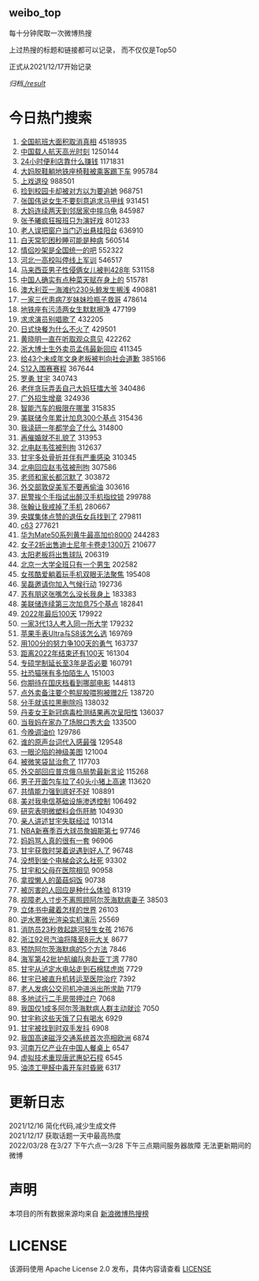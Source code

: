 weibo_top  
---
每十分钟爬取一次微博热搜  

上过热搜的标题和链接都可以记录， 而不仅仅是Top50

正式从2021/12/17开始记录  

*归档[./result](./result/)*

# 今日热门搜索  
1. [全国航班大面积取消真相](https://s.weibo.com//weibo?q=%23%E5%85%A8%E5%9B%BD%E8%88%AA%E7%8F%AD%E5%A4%A7%E9%9D%A2%E7%A7%AF%E5%8F%96%E6%B6%88%E7%9C%9F%E7%9B%B8%23&t=31&band_rank=1&Refer=top) 4518935
2. [中国载人航天高光时刻](https://s.weibo.com//weibo?q=%23%E4%B8%AD%E5%9B%BD%E8%BD%BD%E4%BA%BA%E8%88%AA%E5%A4%A9%E9%AB%98%E5%85%89%E6%97%B6%E5%88%BB%23&t=31&band_rank=3&Refer=top) 1250144
3. [24小时便利店靠什么赚钱](https://s.weibo.com//weibo?q=%2324%E5%B0%8F%E6%97%B6%E4%BE%BF%E5%88%A9%E5%BA%97%E9%9D%A0%E4%BB%80%E4%B9%88%E8%B5%9A%E9%92%B1%23&t=31&band_rank=4&Refer=top) 1171831
4. [大妈脱鞋躺地铁座椅鞋被乘客踢下车](https://s.weibo.com//weibo?q=%23%E5%A4%A7%E5%A6%88%E8%84%B1%E9%9E%8B%E8%BA%BA%E5%9C%B0%E9%93%81%E5%BA%A7%E6%A4%85%E9%9E%8B%E8%A2%AB%E4%B9%98%E5%AE%A2%E8%B8%A2%E4%B8%8B%E8%BD%A6%23&t=31&band_rank=5&Refer=top) 995784
5. [上戏退役](https://s.weibo.com//weibo?q=%23%E4%B8%8A%E6%88%8F%E9%80%80%E5%BD%B9%23&t=31&band_rank=1&Refer=top) 988501
6. [捡到校园卡却被对方以为要追她](https://s.weibo.com//weibo?q=%23%E6%8D%A1%E5%88%B0%E6%A0%A1%E5%9B%AD%E5%8D%A1%E5%8D%B4%E8%A2%AB%E5%AF%B9%E6%96%B9%E4%BB%A5%E4%B8%BA%E8%A6%81%E8%BF%BD%E5%A5%B9%23&t=31&band_rank=4&Refer=top) 968751
7. [张国伟说女生不要刻意追求马甲线](https://s.weibo.com//weibo?q=%23%E5%BC%A0%E5%9B%BD%E4%BC%9F%E8%AF%B4%E5%A5%B3%E7%94%9F%E4%B8%8D%E8%A6%81%E5%88%BB%E6%84%8F%E8%BF%BD%E6%B1%82%E9%A9%AC%E7%94%B2%E7%BA%BF%23&t=31&band_rank=2&Refer=top) 931451
8. [大妈连续两天到邻居家中摔乌龟](https://s.weibo.com//weibo?q=%23%E5%A4%A7%E5%A6%88%E8%BF%9E%E7%BB%AD%E4%B8%A4%E5%A4%A9%E5%88%B0%E9%82%BB%E5%B1%85%E5%AE%B6%E4%B8%AD%E6%91%94%E4%B9%8C%E9%BE%9F%23&t=31&band_rank=8&Refer=top) 845987
9. [张予曦疯狂报班只为演好戏](https://s.weibo.com//weibo?q=%23%E5%BC%A0%E4%BA%88%E6%9B%A6%E7%96%AF%E7%8B%82%E6%8A%A5%E7%8F%AD%E5%8F%AA%E4%B8%BA%E6%BC%94%E5%A5%BD%E6%88%8F%23&t=31&band_rank=2&Refer=top) 801233
10. [老人误把窗户当门迈出悬挂阳台](https://s.weibo.com//weibo?q=%23%E8%80%81%E4%BA%BA%E8%AF%AF%E6%8A%8A%E7%AA%97%E6%88%B7%E5%BD%93%E9%97%A8%E8%BF%88%E5%87%BA%E6%82%AC%E6%8C%82%E9%98%B3%E5%8F%B0%23&t=31&band_rank=5&Refer=top) 636910
11. [白天常犯困秒睡可能是种病](https://s.weibo.com//weibo?q=%23%E7%99%BD%E5%A4%A9%E5%B8%B8%E7%8A%AF%E5%9B%B0%E7%A7%92%E7%9D%A1%E5%8F%AF%E8%83%BD%E6%98%AF%E7%A7%8D%E7%97%85%23&t=31&band_rank=9&Refer=top) 560514
12. [情侣吵架是全国统一的吧](https://s.weibo.com//weibo?q=%23%E6%83%85%E4%BE%A3%E5%90%B5%E6%9E%B6%E6%98%AF%E5%85%A8%E5%9B%BD%E7%BB%9F%E4%B8%80%E7%9A%84%E5%90%A7%23&t=31&band_rank=5&Refer=top) 552322
13. [河北一高校叫停线上军训](https://s.weibo.com//weibo?q=%23%E6%B2%B3%E5%8C%97%E4%B8%80%E9%AB%98%E6%A0%A1%E5%8F%AB%E5%81%9C%E7%BA%BF%E4%B8%8A%E5%86%9B%E8%AE%AD%23&t=31&band_rank=5&Refer=top) 546517
14. [马来西亚男子性侵俩女儿被判428年](https://s.weibo.com//weibo?q=%23%E9%A9%AC%E6%9D%A5%E8%A5%BF%E4%BA%9A%E7%94%B7%E5%AD%90%E6%80%A7%E4%BE%B5%E4%BF%A9%E5%A5%B3%E5%84%BF%E8%A2%AB%E5%88%A4428%E5%B9%B4%23&t=31&band_rank=11&Refer=top) 531158
15. [中国人确实有点种菜天赋在身上的](https://s.weibo.com//weibo?q=%23%E4%B8%AD%E5%9B%BD%E4%BA%BA%E7%A1%AE%E5%AE%9E%E6%9C%89%E7%82%B9%E7%A7%8D%E8%8F%9C%E5%A4%A9%E8%B5%8B%E5%9C%A8%E8%BA%AB%E4%B8%8A%E7%9A%84%23&t=31&band_rank=6&Refer=top) 515781
16. [澳大利亚一海滩约230头鲸发生搁浅](https://s.weibo.com//weibo?q=%23%E6%BE%B3%E5%A4%A7%E5%88%A9%E4%BA%9A%E4%B8%80%E6%B5%B7%E6%BB%A9%E7%BA%A6230%E5%A4%B4%E9%B2%B8%E5%8F%91%E7%94%9F%E6%90%81%E6%B5%85%23&t=31&band_rank=7&Refer=top) 490881
17. [一家三代患病7岁妹妹捡瓶子救哥](https://s.weibo.com//weibo?q=%E4%B8%80%E5%AE%B6%E4%B8%89%E4%BB%A3%E6%82%A3%E7%97%857%E5%B2%81%E5%A6%B9%E5%A6%B9%E6%8D%A1%E7%93%B6%E5%AD%90%E6%95%91%E5%93%A5&t=31&band_rank=6&Refer=top) 478614
18. [地铁座有污渍两女生默默擦净](https://s.weibo.com//weibo?q=%23%E5%9C%B0%E9%93%81%E5%BA%A7%E6%9C%89%E6%B1%A1%E6%B8%8D%E4%B8%A4%E5%A5%B3%E7%94%9F%E9%BB%98%E9%BB%98%E6%93%A6%E5%87%80%23&t=31&band_rank=6&Refer=top) 477199
19. [求求演员别唱歌了](https://s.weibo.com//weibo?q=%23%E6%B1%82%E6%B1%82%E6%BC%94%E5%91%98%E5%88%AB%E5%94%B1%E6%AD%8C%E4%BA%86%23&t=31&band_rank=13&Refer=top) 432205
20. [日式快餐为什么不火了](https://s.weibo.com//weibo?q=%23%E6%97%A5%E5%BC%8F%E5%BF%AB%E9%A4%90%E4%B8%BA%E4%BB%80%E4%B9%88%E4%B8%8D%E7%81%AB%E4%BA%86%23&t=31&band_rank=9&Refer=top) 429501
21. [黄晓明一直在听取观众意见](https://s.weibo.com//weibo?q=%23%E9%BB%84%E6%99%93%E6%98%8E%E4%B8%80%E7%9B%B4%E5%9C%A8%E5%90%AC%E5%8F%96%E8%A7%82%E4%BC%97%E6%84%8F%E8%A7%81%23&t=31&band_rank=14&Refer=top) 422262
22. [浙大博士生外卖员孟伟最新回应](https://s.weibo.com//weibo?q=%23%E6%B5%99%E5%A4%A7%E5%8D%9A%E5%A3%AB%E7%94%9F%E5%A4%96%E5%8D%96%E5%91%98%E5%AD%9F%E4%BC%9F%E6%9C%80%E6%96%B0%E5%9B%9E%E5%BA%94%23&t=31&band_rank=14&Refer=top) 411345
23. [给43个未成年文身老板被判向社会道歉](https://s.weibo.com//weibo?q=%23%E7%BB%9943%E4%B8%AA%E6%9C%AA%E6%88%90%E5%B9%B4%E6%96%87%E8%BA%AB%E8%80%81%E6%9D%BF%E8%A2%AB%E5%88%A4%E5%90%91%E7%A4%BE%E4%BC%9A%E9%81%93%E6%AD%89%23&t=31&band_rank=13&Refer=top) 385166
24. [S12入围赛赛程](https://s.weibo.com//weibo?q=%23S12%E5%85%A5%E5%9B%B4%E8%B5%9B%E8%B5%9B%E7%A8%8B%23&t=31&band_rank=15&Refer=top) 367644
25. [罗勇 甘宇](https://s.weibo.com//weibo?q=%E7%BD%97%E5%8B%87%20%E7%94%98%E5%AE%87&t=31&band_rank=10&Refer=top) 340743
26. [老伴贪玩弄丢自己大妈狂擂大爷](https://s.weibo.com//weibo?q=%23%E8%80%81%E4%BC%B4%E8%B4%AA%E7%8E%A9%E5%BC%84%E4%B8%A2%E8%87%AA%E5%B7%B1%E5%A4%A7%E5%A6%88%E7%8B%82%E6%93%82%E5%A4%A7%E7%88%B7%23&t=31&band_rank=18&Refer=top) 340486
27. [广外招生增章](https://s.weibo.com//weibo?q=%23%E5%B9%BF%E5%A4%96%E6%8B%9B%E7%94%9F%E5%A2%9E%E7%AB%A0%23&t=31&band_rank=10&Refer=top) 324936
28. [智能汽车的极限在哪里](https://s.weibo.com//weibo?q=%23%E6%99%BA%E8%83%BD%E6%B1%BD%E8%BD%A6%E7%9A%84%E6%9E%81%E9%99%90%E5%9C%A8%E5%93%AA%E9%87%8C%23&t=31&band_rank=15&Refer=top) 315835
29. [美联储今年累计加息300个基点](https://s.weibo.com//weibo?q=%23%E7%BE%8E%E8%81%94%E5%82%A8%E4%BB%8A%E5%B9%B4%E7%B4%AF%E8%AE%A1%E5%8A%A0%E6%81%AF300%E4%B8%AA%E5%9F%BA%E7%82%B9%23&t=31&band_rank=20&Refer=top) 315436
30. [我读研一年都学会了什么](https://s.weibo.com//weibo?q=%23%E6%88%91%E8%AF%BB%E7%A0%94%E4%B8%80%E5%B9%B4%E9%83%BD%E5%AD%A6%E4%BC%9A%E4%BA%86%E4%BB%80%E4%B9%88%23&t=31&band_rank=16&Refer=top) 314800
31. [再催婚就不礼貌了](https://s.weibo.com//weibo?q=%23%E5%86%8D%E5%82%AC%E5%A9%9A%E5%B0%B1%E4%B8%8D%E7%A4%BC%E8%B2%8C%E4%BA%86%23&t=31&band_rank=17&Refer=top) 313953
32. [北电赵韦弦被刑拘](https://s.weibo.com//weibo?q=%23%E5%8C%97%E7%94%B5%E8%B5%B5%E9%9F%A6%E5%BC%A6%E8%A2%AB%E5%88%91%E6%8B%98%23&t=31&band_rank=13&Refer=top) 312637
33. [甘宇多处骨折并伴有严重感染](https://s.weibo.com//weibo?q=%23%E7%94%98%E5%AE%87%E5%A4%9A%E5%A4%84%E9%AA%A8%E6%8A%98%E5%B9%B6%E4%BC%B4%E6%9C%89%E4%B8%A5%E9%87%8D%E6%84%9F%E6%9F%93%23&t=31&band_rank=20&Refer=top) 310345
34. [北电回应赵韦弦被刑拘](https://s.weibo.com//weibo?q=%23%E5%8C%97%E7%94%B5%E5%9B%9E%E5%BA%94%E8%B5%B5%E9%9F%A6%E5%BC%A6%E8%A2%AB%E5%88%91%E6%8B%98%23&t=31&band_rank=15&Refer=top) 307586
35. [老师和家长都沉默了](https://s.weibo.com//weibo?q=%23%E8%80%81%E5%B8%88%E5%92%8C%E5%AE%B6%E9%95%BF%E9%83%BD%E6%B2%89%E9%BB%98%E4%BA%86%23&t=31&band_rank=18&Refer=top) 303872
36. [外交部敦促美军不要再偷油](https://s.weibo.com//weibo?q=%23%E5%A4%96%E4%BA%A4%E9%83%A8%E6%95%A6%E4%BF%83%E7%BE%8E%E5%86%9B%E4%B8%8D%E8%A6%81%E5%86%8D%E5%81%B7%E6%B2%B9%23&t=31&band_rank=19&Refer=top) 303616
37. [民警挨个手指试出醉汉手机指纹锁](https://s.weibo.com//weibo?q=%23%E6%B0%91%E8%AD%A6%E6%8C%A8%E4%B8%AA%E6%89%8B%E6%8C%87%E8%AF%95%E5%87%BA%E9%86%89%E6%B1%89%E6%89%8B%E6%9C%BA%E6%8C%87%E7%BA%B9%E9%94%81%23&t=31&band_rank=24&Refer=top) 299788
38. [张翰让我戒掉了手机](https://s.weibo.com//weibo?q=%23%E5%BC%A0%E7%BF%B0%E8%AE%A9%E6%88%91%E6%88%92%E6%8E%89%E4%BA%86%E6%89%8B%E6%9C%BA%23&t=31&band_rank=22&Refer=top) 280667
39. [央媒集体点赞的退伍女兵找到了](https://s.weibo.com//weibo?q=%23%E5%A4%AE%E5%AA%92%E9%9B%86%E4%BD%93%E7%82%B9%E8%B5%9E%E7%9A%84%E9%80%80%E4%BC%8D%E5%A5%B3%E5%85%B5%E6%89%BE%E5%88%B0%E4%BA%86%23&t=31&band_rank=16&Refer=top) 279811
40. [c63](https://s.weibo.com//weibo?q=c63&t=31&band_rank=18&Refer=top) 277621
41. [华为Mate50系列黄牛最高加价8000](https://s.weibo.com//weibo?q=%23%E5%8D%8E%E4%B8%BAMate50%E7%B3%BB%E5%88%97%E9%BB%84%E7%89%9B%E6%9C%80%E9%AB%98%E5%8A%A0%E4%BB%B78000%23&t=31&band_rank=20&Refer=top) 244283
42. [女子2折出售迪士尼年卡卷走1300万](https://s.weibo.com//weibo?q=%23%E5%A5%B3%E5%AD%902%E6%8A%98%E5%87%BA%E5%94%AE%E8%BF%AA%E5%A3%AB%E5%B0%BC%E5%B9%B4%E5%8D%A1%E5%8D%B7%E8%B5%B01300%E4%B8%87%23&t=31&band_rank=25&Refer=top) 210677
43. [太阳老板将出售球队](https://s.weibo.com//weibo?q=%23%E5%A4%AA%E9%98%B3%E8%80%81%E6%9D%BF%E5%B0%86%E5%87%BA%E5%94%AE%E7%90%83%E9%98%9F%23&t=31&band_rank=29&Refer=top) 206319
44. [北京一大学全班只有一个男生](https://s.weibo.com//weibo?q=%23%E5%8C%97%E4%BA%AC%E4%B8%80%E5%A4%A7%E5%AD%A6%E5%85%A8%E7%8F%AD%E5%8F%AA%E6%9C%89%E4%B8%80%E4%B8%AA%E7%94%B7%E7%94%9F%23&t=31&band_rank=27&Refer=top) 202582
45. [女孩酷爱躺着玩手机双眼无法聚焦](https://s.weibo.com//weibo?q=%23%E5%A5%B3%E5%AD%A9%E9%85%B7%E7%88%B1%E8%BA%BA%E7%9D%80%E7%8E%A9%E6%89%8B%E6%9C%BA%E5%8F%8C%E7%9C%BC%E6%97%A0%E6%B3%95%E8%81%9A%E7%84%A6%23&t=31&band_rank=29&Refer=top) 195408
46. [吴磊邀请你加入气候行动](https://s.weibo.com//weibo?q=%23%E5%90%B4%E7%A3%8A%E9%82%80%E8%AF%B7%E4%BD%A0%E5%8A%A0%E5%85%A5%E6%B0%94%E5%80%99%E8%A1%8C%E5%8A%A8%23&t=31&band_rank=33&Refer=top) 192736
47. [苏有朋这张嘴怎么没长我身上](https://s.weibo.com//weibo?q=%23%E8%8B%8F%E6%9C%89%E6%9C%8B%E8%BF%99%E5%BC%A0%E5%98%B4%E6%80%8E%E4%B9%88%E6%B2%A1%E9%95%BF%E6%88%91%E8%BA%AB%E4%B8%8A%23&t=31&band_rank=32&Refer=top) 183383
48. [美联储连续第三次加息75个基点](https://s.weibo.com//weibo?q=%23%E7%BE%8E%E8%81%94%E5%82%A8%E8%BF%9E%E7%BB%AD%E7%AC%AC%E4%B8%89%E6%AC%A1%E5%8A%A0%E6%81%AF75%E4%B8%AA%E5%9F%BA%E7%82%B9%23&t=31&band_rank=29&Refer=top) 182841
49. [2022年最后100天](https://s.weibo.com//weibo?q=%232022%E5%B9%B4%E6%9C%80%E5%90%8E100%E5%A4%A9%23&t=31&band_rank=19&Refer=top) 179922
50. [一家3代13人考入同一所大学](https://s.weibo.com//weibo?q=%23%E4%B8%80%E5%AE%B63%E4%BB%A313%E4%BA%BA%E8%80%83%E5%85%A5%E5%90%8C%E4%B8%80%E6%89%80%E5%A4%A7%E5%AD%A6%23&t=31&band_rank=30&Refer=top) 179232
51. [苹果手表Ultra与S8该怎么选](https://s.weibo.com//weibo?q=%23%E8%8B%B9%E6%9E%9C%E6%89%8B%E8%A1%A8Ultra%E4%B8%8ES8%E8%AF%A5%E6%80%8E%E4%B9%88%E9%80%89%23&t=31&band_rank=33&Refer=top) 169769
52. [用100分的努力争100天的勇气](https://s.weibo.com//weibo?q=%23%E7%94%A8100%E5%88%86%E7%9A%84%E5%8A%AA%E5%8A%9B%E4%BA%89100%E5%A4%A9%E7%9A%84%E5%8B%87%E6%B0%94%23&t=31&band_rank=23&Refer=top) 163737
53. [距离2022年结束还有100天](https://s.weibo.com//weibo?q=%E8%B7%9D%E7%A6%BB2022%E5%B9%B4%E7%BB%93%E6%9D%9F%E8%BF%98%E6%9C%89100%E5%A4%A9&t=31&band_rank=25&Refer=top) 161304
54. [专硕学制延长至3年是否必要](https://s.weibo.com//weibo?q=%23%E4%B8%93%E7%A1%95%E5%AD%A6%E5%88%B6%E5%BB%B6%E9%95%BF%E8%87%B33%E5%B9%B4%E6%98%AF%E5%90%A6%E5%BF%85%E8%A6%81%23&t=31&band_rank=34&Refer=top) 160791
55. [社恐猫咪有多怕陌生人](https://s.weibo.com//weibo?q=%23%E7%A4%BE%E6%81%90%E7%8C%AB%E5%92%AA%E6%9C%89%E5%A4%9A%E6%80%95%E9%99%8C%E7%94%9F%E4%BA%BA%23&t=31&band_rank=37&Refer=top) 151003
56. [你期待在国庆档看到哪部电影](https://s.weibo.com//weibo?q=%23%E4%BD%A0%E6%9C%9F%E5%BE%85%E5%9C%A8%E5%9B%BD%E5%BA%86%E6%A1%A3%E7%9C%8B%E5%88%B0%E5%93%AA%E9%83%A8%E7%94%B5%E5%BD%B1%23&t=31&band_rank=42&Refer=top) 144813
57. [点外卖备注要个鸭屁股喂狗被赠2斤](https://s.weibo.com//weibo?q=%23%E7%82%B9%E5%A4%96%E5%8D%96%E5%A4%87%E6%B3%A8%E8%A6%81%E4%B8%AA%E9%B8%AD%E5%B1%81%E8%82%A1%E5%96%82%E7%8B%97%E8%A2%AB%E8%B5%A02%E6%96%A4%23&t=31&band_rank=36&Refer=top) 138720
58. [分手就该拉黑删除吗](https://s.weibo.com//weibo?q=%23%E5%88%86%E6%89%8B%E5%B0%B1%E8%AF%A5%E6%8B%89%E9%BB%91%E5%88%A0%E9%99%A4%E5%90%97%23&t=31&band_rank=42&Refer=top) 138032
59. [丹麦女王新冠病毒检测结果再次呈阳性](https://s.weibo.com//weibo?q=%23%E4%B8%B9%E9%BA%A6%E5%A5%B3%E7%8E%8B%E6%96%B0%E5%86%A0%E7%97%85%E6%AF%92%E6%A3%80%E6%B5%8B%E7%BB%93%E6%9E%9C%E5%86%8D%E6%AC%A1%E5%91%88%E9%98%B3%E6%80%A7%23&t=31&band_rank=37&Refer=top) 136037
60. [当我妈在家办了场脱口秀大会](https://s.weibo.com//weibo?q=%23%E5%BD%93%E6%88%91%E5%A6%88%E5%9C%A8%E5%AE%B6%E5%8A%9E%E4%BA%86%E5%9C%BA%E8%84%B1%E5%8F%A3%E7%A7%80%E5%A4%A7%E4%BC%9A%23&t=31&band_rank=38&Refer=top) 133500
61. [今晚调油价](https://s.weibo.com//weibo?q=%23%E4%BB%8A%E6%99%9A%E8%B0%83%E6%B2%B9%E4%BB%B7%23&t=31&band_rank=39&Refer=top) 129786
62. [谁的原声台词代入感最强](https://s.weibo.com//weibo?q=%23%E8%B0%81%E7%9A%84%E5%8E%9F%E5%A3%B0%E5%8F%B0%E8%AF%8D%E4%BB%A3%E5%85%A5%E6%84%9F%E6%9C%80%E5%BC%BA%23&t=31&band_rank=42&Refer=top) 129548
63. [一眼沦陷的神级美图](https://s.weibo.com//weibo?q=%23%E4%B8%80%E7%9C%BC%E6%B2%A6%E9%99%B7%E7%9A%84%E7%A5%9E%E7%BA%A7%E7%BE%8E%E5%9B%BE%23&t=31&band_rank=41&Refer=top) 121004
64. [被微笑袋鼠治愈了](https://s.weibo.com//weibo?q=%23%E8%A2%AB%E5%BE%AE%E7%AC%91%E8%A2%8B%E9%BC%A0%E6%B2%BB%E6%84%88%E4%BA%86%23&t=31&band_rank=43&Refer=top) 117703
65. [外交部回应普京俄乌局势最新言论](https://s.weibo.com//weibo?q=%23%E5%A4%96%E4%BA%A4%E9%83%A8%E5%9B%9E%E5%BA%94%E6%99%AE%E4%BA%AC%E4%BF%84%E4%B9%8C%E5%B1%80%E5%8A%BF%E6%9C%80%E6%96%B0%E8%A8%80%E8%AE%BA%23&t=31&band_rank=44&Refer=top) 115268
66. [男子开面包车拉了40头小猪上高速](https://s.weibo.com//weibo?q=%23%E7%94%B7%E5%AD%90%E5%BC%80%E9%9D%A2%E5%8C%85%E8%BD%A6%E6%8B%89%E4%BA%8640%E5%A4%B4%E5%B0%8F%E7%8C%AA%E4%B8%8A%E9%AB%98%E9%80%9F%23&t=31&band_rank=45&Refer=top) 113620
67. [共情能力强到底好不好](https://s.weibo.com//weibo?q=%23%E5%85%B1%E6%83%85%E8%83%BD%E5%8A%9B%E5%BC%BA%E5%88%B0%E5%BA%95%E5%A5%BD%E4%B8%8D%E5%A5%BD%23&t=31&band_rank=46&Refer=top) 108891
68. [美对我电信基础设施渗透控制](https://s.weibo.com//weibo?q=%23%E7%BE%8E%E5%AF%B9%E6%88%91%E7%94%B5%E4%BF%A1%E5%9F%BA%E7%A1%80%E8%AE%BE%E6%96%BD%E6%B8%97%E9%80%8F%E6%8E%A7%E5%88%B6%23&t=31&band_rank=48&Refer=top) 106492
69. [研究表明微塑料会伤肝肺](https://s.weibo.com//weibo?q=%23%E7%A0%94%E7%A9%B6%E8%A1%A8%E6%98%8E%E5%BE%AE%E5%A1%91%E6%96%99%E4%BC%9A%E4%BC%A4%E8%82%9D%E8%82%BA%23&t=31&band_rank=24&Refer=top) 104930
70. [亲人讲述甘宇失联经过](https://s.weibo.com//weibo?q=%23%E4%BA%B2%E4%BA%BA%E8%AE%B2%E8%BF%B0%E7%94%98%E5%AE%87%E5%A4%B1%E8%81%94%E7%BB%8F%E8%BF%87%23&t=31&band_rank=49&Refer=top) 101314
71. [NBA新赛季百大球员詹姆斯第七](https://s.weibo.com//weibo?q=%23NBA%E6%96%B0%E8%B5%9B%E5%AD%A3%E7%99%BE%E5%A4%A7%E7%90%83%E5%91%98%E8%A9%B9%E5%A7%86%E6%96%AF%E7%AC%AC%E4%B8%83%23&t=31&band_rank=47&Refer=top) 97746
72. [妈妈骂人真的很有一套](https://s.weibo.com//weibo?q=%23%E5%A6%88%E5%A6%88%E9%AA%82%E4%BA%BA%E7%9C%9F%E7%9A%84%E5%BE%88%E6%9C%89%E4%B8%80%E5%A5%97%23&t=31&band_rank=48&Refer=top) 96906
73. [甘宇获救时哭着说遇到好人了](https://s.weibo.com//weibo?q=%23%E7%94%98%E5%AE%87%E8%8E%B7%E6%95%91%E6%97%B6%E5%93%AD%E7%9D%80%E8%AF%B4%E9%81%87%E5%88%B0%E5%A5%BD%E4%BA%BA%E4%BA%86%23&t=31&band_rank=49&Refer=top) 96748
74. [没想到坐个电梯会这么社死](https://s.weibo.com//weibo?q=%23%E6%B2%A1%E6%83%B3%E5%88%B0%E5%9D%90%E4%B8%AA%E7%94%B5%E6%A2%AF%E4%BC%9A%E8%BF%99%E4%B9%88%E7%A4%BE%E6%AD%BB%23&t=31&band_rank=47&Refer=top) 93302
75. [甘宇和父母在医院相见](https://s.weibo.com//weibo?q=%23%E7%94%98%E5%AE%87%E5%92%8C%E7%88%B6%E6%AF%8D%E5%9C%A8%E5%8C%BB%E9%99%A2%E7%9B%B8%E8%A7%81%23&t=31&band_rank=50&Refer=top) 90958
76. [拿捏懒人的菌菇焖饭](https://s.weibo.com//weibo?q=%23%E6%8B%BF%E6%8D%8F%E6%87%92%E4%BA%BA%E7%9A%84%E8%8F%8C%E8%8F%87%E7%84%96%E9%A5%AD%23&t=31&band_rank=48&Refer=top) 90738
77. [被厉害的人回应是种什么体验](https://s.weibo.com//weibo?q=%23%E8%A2%AB%E5%8E%89%E5%AE%B3%E7%9A%84%E4%BA%BA%E5%9B%9E%E5%BA%94%E6%98%AF%E7%A7%8D%E4%BB%80%E4%B9%88%E4%BD%93%E9%AA%8C%23&t=31&band_rank=50&Refer=top) 81319
78. [视障老人寸步不离照顾阿尔茨海默病妻子](https://s.weibo.com//weibo?q=%23%E8%A7%86%E9%9A%9C%E8%80%81%E4%BA%BA%E5%AF%B8%E6%AD%A5%E4%B8%8D%E7%A6%BB%E7%85%A7%E9%A1%BE%E9%98%BF%E5%B0%94%E8%8C%A8%E6%B5%B7%E9%BB%98%E7%97%85%E5%A6%BB%E5%AD%90%23&t=31&band_rank=42&Refer=top) 38503
79. [立体书中藏着怎样的世界](https://s.weibo.com//weibo?q=%23%E7%AB%8B%E4%BD%93%E4%B9%A6%E4%B8%AD%E8%97%8F%E7%9D%80%E6%80%8E%E6%A0%B7%E7%9A%84%E4%B8%96%E7%95%8C%23&t=31&band_rank=17&Refer=top) 26103
80. [逆水寒微光渲染实机演示](https://s.weibo.com//weibo?q=%23%E9%80%86%E6%B0%B4%E5%AF%92%E5%BE%AE%E5%85%89%E6%B8%B2%E6%9F%93%E5%AE%9E%E6%9C%BA%E6%BC%94%E7%A4%BA%23&t=31&band_rank=50&Refer=top) 25569
81. [消防员23秒救起跳河轻生女孩](https://s.weibo.com//weibo?q=%23%E6%B6%88%E9%98%B2%E5%91%9823%E7%A7%92%E6%95%91%E8%B5%B7%E8%B7%B3%E6%B2%B3%E8%BD%BB%E7%94%9F%E5%A5%B3%E5%AD%A9%23&t=31&band_rank=48&Refer=top) 21676
82. [浙江92号汽油将降至8元大关](https://s.weibo.com//weibo?q=%23%E6%B5%99%E6%B1%9F92%E5%8F%B7%E6%B1%BD%E6%B2%B9%E5%B0%86%E9%99%8D%E8%87%B38%E5%85%83%E5%A4%A7%E5%85%B3%23&t=31&band_rank=43&Refer=top) 8677
83. [预防阿尔茨海默病的5个方法](https://s.weibo.com//weibo?q=%23%E9%A2%84%E9%98%B2%E9%98%BF%E5%B0%94%E8%8C%A8%E6%B5%B7%E9%BB%98%E7%97%85%E7%9A%845%E4%B8%AA%E6%96%B9%E6%B3%95%23&t=31&band_rank=50&Refer=top) 7846
84. [海军第42批护航编队奔赴亚丁湾](https://s.weibo.com//weibo?q=%E6%B5%B7%E5%86%9B%E7%AC%AC42%E6%89%B9%E6%8A%A4%E8%88%AA%E7%BC%96%E9%98%9F%E5%A5%94%E8%B5%B4%E4%BA%9A%E4%B8%81%E6%B9%BE&t=31&band_rank=48&Refer=top) 7780
85. [甘宇从泸定水电站走到石棉猛虎岗](https://s.weibo.com//weibo?q=%23%E7%94%98%E5%AE%87%E4%BB%8E%E6%B3%B8%E5%AE%9A%E6%B0%B4%E7%94%B5%E7%AB%99%E8%B5%B0%E5%88%B0%E7%9F%B3%E6%A3%89%E7%8C%9B%E8%99%8E%E5%B2%97%23&t=31&band_rank=46&Refer=top) 7729
86. [甘宇已被直升机转运至医院治疗](https://s.weibo.com//weibo?q=%23%E7%94%98%E5%AE%87%E5%B7%B2%E8%A2%AB%E7%9B%B4%E5%8D%87%E6%9C%BA%E8%BD%AC%E8%BF%90%E8%87%B3%E5%8C%BB%E9%99%A2%E6%B2%BB%E7%96%97%23&t=31&band_rank=48&Refer=top) 7392
87. [老人发病公交司机冲进派出所求助](https://s.weibo.com//weibo?q=%23%E8%80%81%E4%BA%BA%E5%8F%91%E7%97%85%E5%85%AC%E4%BA%A4%E5%8F%B8%E6%9C%BA%E5%86%B2%E8%BF%9B%E6%B4%BE%E5%87%BA%E6%89%80%E6%B1%82%E5%8A%A9%23&t=31&band_rank=47&Refer=top) 7179
88. [多地试行二手房带押过户](https://s.weibo.com//weibo?q=%23%E5%A4%9A%E5%9C%B0%E8%AF%95%E8%A1%8C%E4%BA%8C%E6%89%8B%E6%88%BF%E5%B8%A6%E6%8A%BC%E8%BF%87%E6%88%B7%23&t=31&band_rank=48&Refer=top) 7068
89. [我国仅1成多阿尔茨海默病人群主动就诊](https://s.weibo.com//weibo?q=%23%E6%88%91%E5%9B%BD%E4%BB%851%E6%88%90%E5%A4%9A%E9%98%BF%E5%B0%94%E8%8C%A8%E6%B5%B7%E9%BB%98%E7%97%85%E4%BA%BA%E7%BE%A4%E4%B8%BB%E5%8A%A8%E5%B0%B1%E8%AF%8A%23&t=31&band_rank=48&Refer=top) 7050
90. [甘宇称这些天饿了只有喝水](https://s.weibo.com//weibo?q=%23%E7%94%98%E5%AE%87%E7%A7%B0%E8%BF%99%E4%BA%9B%E5%A4%A9%E9%A5%BF%E4%BA%86%E5%8F%AA%E6%9C%89%E5%96%9D%E6%B0%B4%23&t=31&band_rank=49&Refer=top) 6929
91. [甘宇被找到时双手发抖](https://s.weibo.com//weibo?q=%23%E7%94%98%E5%AE%87%E8%A2%AB%E6%89%BE%E5%88%B0%E6%97%B6%E5%8F%8C%E6%89%8B%E5%8F%91%E6%8A%96%23&t=31&band_rank=48&Refer=top) 6908
92. [我国高速磁浮交通系统首次亮相欧洲](https://s.weibo.com//weibo?q=%23%E6%88%91%E5%9B%BD%E9%AB%98%E9%80%9F%E7%A3%81%E6%B5%AE%E4%BA%A4%E9%80%9A%E7%B3%BB%E7%BB%9F%E9%A6%96%E6%AC%A1%E4%BA%AE%E7%9B%B8%E6%AC%A7%E6%B4%B2%23&t=31&band_rank=50&Refer=top) 6874
93. [河南万亿产业在中国人餐桌上](https://s.weibo.com//weibo?q=%23%E6%B2%B3%E5%8D%97%E4%B8%87%E4%BA%BF%E4%BA%A7%E4%B8%9A%E5%9C%A8%E4%B8%AD%E5%9B%BD%E4%BA%BA%E9%A4%90%E6%A1%8C%E4%B8%8A%23&t=31&band_rank=49&Refer=top) 6547
94. [虚拟技术重现唐武惠妃石椁](https://s.weibo.com//weibo?q=%23%E8%99%9A%E6%8B%9F%E6%8A%80%E6%9C%AF%E9%87%8D%E7%8E%B0%E5%94%90%E6%AD%A6%E6%83%A0%E5%A6%83%E7%9F%B3%E6%A4%81%23&t=31&band_rank=49&Refer=top) 6545
95. [油漆工甲醛中毒开车时昏厥](https://s.weibo.com//weibo?q=%23%E6%B2%B9%E6%BC%86%E5%B7%A5%E7%94%B2%E9%86%9B%E4%B8%AD%E6%AF%92%E5%BC%80%E8%BD%A6%E6%97%B6%E6%98%8F%E5%8E%A5%23&t=31&band_rank=50&Refer=top) 6317
# 更新日志  
2021/12/16  简化代码,减少生成文件  
2021/12/17  获取话题一天中最高热度  
2022/03/28  在3/27 下午六点—3/28 下午三点期间服务器故障 无法更新期间的微博  
# 声明  
本项目的所有数据来源均来自 [新浪微博热搜榜](https://s.weibo.com/top/summary)  

# LICENSE
该源码使用 Apache License 2.0 发布，具体内容请查看 [LICENSE](./LICENSE)
